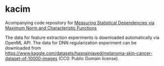 # kacim
Acompanying code repository for [Measuring Statistical Dependencies via Maximum Norm and Characteristic Functions](https://arxiv.org/abs/2208.07934) 

The data for feature extraction experiments is downloaded automatically via OpenML API.
The data for DNN regularization experiment can be downloaded from https://www.kaggle.com/datasets/hasnainjaved/melanoma-skin-cancer-dataset-of-10000-images (CC0: Public Domain license).
